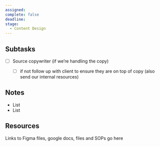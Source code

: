 ```yaml
---
assigned: 
complete: false
deadline: 
stage:
  - Content Design
---
```

## Subtasks

- [ ] Source copywriter (if we’re handling the copy)
    - [ ] if not follow up with client to ensure they are on top of copy (also send our internal resources)




##  Notes
- List
- List


## Resources
Links to Figma files, google docs, files and SOPs go here